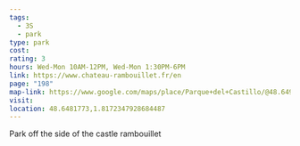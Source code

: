 ```yaml
---
tags:
  - 3S
  - park
type: park
cost: 
rating: 3
hours: Wed-Mon 10AM-12PM, Wed-Mon 1:30PM-6PM
link: https://www.chateau-rambouillet.fr/en
page: "198"
map-link: https://www.google.com/maps/place/Parque+del+Castillo/@48.6490319,1.8104851,16z/data=!4m6!3m5!1s0x47e4270033a289c3:0xd33b8de373565cea!8m2!3d48.6483577!4d1.8171772!16s%2Fg%2F11vs98j7y_?entry=ttu&g_ep=EgoyMDI0MDgyOC4wIKXMDSoASAFQAw%3D%3D
visit: 
location: 48.6481773,1.8172347928684487
---
```

Park off the side of the castle rambouillet